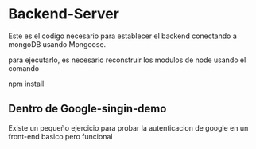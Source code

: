 # Backend-Server

Este es el codigo necesario para establecer el backend
conectando a mongoDB usando Mongoose.

para ejecutarlo, es necesario reconstruir los modulos de node usando el comando

npm install

## Dentro de Google-singin-demo
Existe un pequeño ejercicio para probar la autenticacion de google en un front-end basico pero funcional